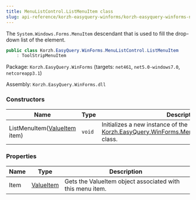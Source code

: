 ```yaml
---
title: MenuListControl.ListMenuItem class
slug: api-reference/korzh-easyquery-winforms/korzh-easyquery-winforms-namespace/menulistcontrol-listmenuitem-class
---
```


The `System.Windows.Forms.MenuItem` descendant that is used to fill the drop-down list of the element.
```csharp
public class Korzh.EasyQuery.WinForms.MenuListControl.ListMenuItem
    : ToolStripMenuItem

```
Package: `Korzh.EasyQuery.WinForms` (targets: `net461`, `net5.0-windows7.0`, `netcoreapp3.1`)

Assembly: `Korzh.EasyQuery.WinForms.dll`

### Constructors

| Name | Type | Description | 
| --- | --- | --- | 
| ListMenuItem([ValueItem](//easyquery/docs/api-reference/korzh-easyquery-winforms/korzh-easyquery-winforms-namespace/valueitem-class) item) | `void` | Initializes a new instance of the [Korzh.EasyQuery.WinForms.MenuListControl.ListMenuItem](//easyquery/docs/api-reference/korzh-easyquery-winforms/korzh-easyquery-winforms-namespace/menulistcontrol-class) class. | 


### Properties

| Name | Type | Description | 
| --- | --- | --- | 
| Item | [ValueItem](//easyquery/docs/api-reference/korzh-easyquery-winforms/korzh-easyquery-winforms-namespace/valueitem-class) | Gets the ValueItem object associated with this menu item. |